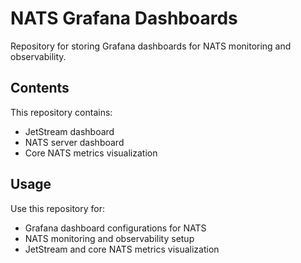 # NATS Grafana Dashboards

Repository for storing Grafana dashboards for NATS monitoring and observability.

## Contents

This repository contains:
- JetStream dashboard
- NATS server dashboard
- Core NATS metrics visualization

## Usage

Use this repository for:
- Grafana dashboard configurations for NATS
- NATS monitoring and observability setup
- JetStream and core NATS metrics visualization
